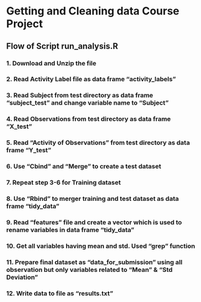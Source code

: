 # Getting and Cleaning data Course Project

## Flow of Script run_analysis.R

### 1. Download  and Unzip the file
### 2. Read Activity Label file as data frame “activity_labels”
### 3. Read Subject from test directory as data frame “subject_test” and change variable name to “Subject” 
### 4. Read Observations from test directory as data frame “X_test” 
### 5. Read “Activity of Observations” from test directory as data frame “Y_test” 
### 6. Use “Cbind” and “Merge” to create a test dataset
### 7. Repeat  step 3-6 for Training dataset
### 8. Use “Rbind” to merger training and test dataset as data frame “tidy_data”
### 9. Read “features” file and create a vector which is used to rename variables in data frame “tidy_data”
### 10. Get all variables having mean and std. Used “grep” function
### 11. Prepare final dataset as “data_for_submission” using all observation but only variables related to “Mean” & “Std Deviation”
### 12. Write data to file as “results.txt”